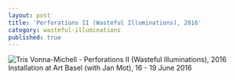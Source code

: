 ```yaml
---
layout: post
title: 'Perforations II (Wasteful Illuminations), 2016'
category: wasteful-illuminations
published: true
---
```


![Tris Vonna-Michell - Perforations II (Wasteful Illuminations), 2016]({{site.baseurl}}/assets/img/0203-perforations-ii-wasteful-illuminations-2016.jpg)
Installation at Art Basel (with Jan Mot), 16 - 19 June 2016
